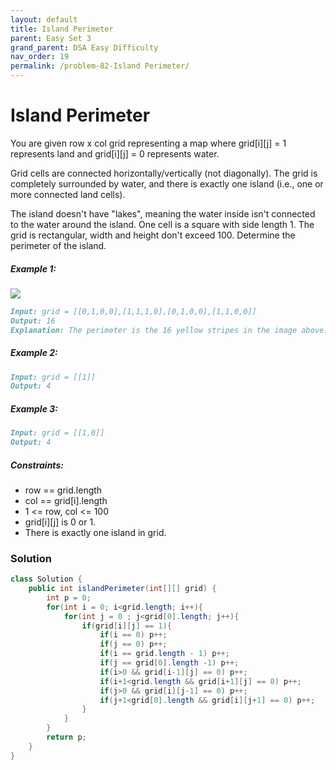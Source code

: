 ```yaml
---
layout: default
title: Island Perimeter
parent: Easy Set 3
grand_parent: DSA Easy Difficulty
nav_order: 19
permalink: /problem-82-Island Perimeter/
---
```

# Island Perimeter

You are given row x col grid representing a map where grid[i][j] = 1 represents land and grid[i][j] = 0 represents water.

Grid cells are connected horizontally/vertically (not diagonally). The grid is completely surrounded by water, and there is exactly one island (i.e., one or more connected land cells).

The island doesn't have "lakes", meaning the water inside isn't connected to the water around the island. One cell is a square with side length 1. The grid is rectangular, width and height don't exceed 100. Determine the perimeter of the island.

##### Example 1:
![](../../assets/images/ds/island.png)
```markdown
Input: grid = [[0,1,0,0],[1,1,1,0],[0,1,0,0],[1,1,0,0]]
Output: 16
Explanation: The perimeter is the 16 yellow stripes in the image above.
```
##### Example 2:
```markdown
Input: grid = [[1]]
Output: 4
```
##### Example 3:
```markdown
Input: grid = [[1,0]]
Output: 4
```
##### Constraints:
* row == grid.length
* col == grid[i].length
* 1 <= row, col <= 100
* grid[i][j] is 0 or 1.
* There is exactly one island in grid.

### Solution
```java
class Solution {
    public int islandPerimeter(int[][] grid) {
        int p = 0;
        for(int i = 0; i<grid.length; i++){
            for(int j = 0 ; j<grid[0].length; j++){
                if(grid[i][j] == 1){
                    if(i == 0) p++;
                    if(j == 0) p++;
                    if(i == grid.length - 1) p++;
                    if(j == grid[0].length -1) p++;
                    if(i>0 && grid[i-1][j] == 0) p++;
                    if(i+1<grid.length && grid[i+1][j] == 0) p++;
                    if(j>0 && grid[i][j-1] == 0) p++;
                    if(j+1<grid[0].length && grid[i][j+1] == 0) p++;
                }
            }
        }
        return p;
    }
}
```


